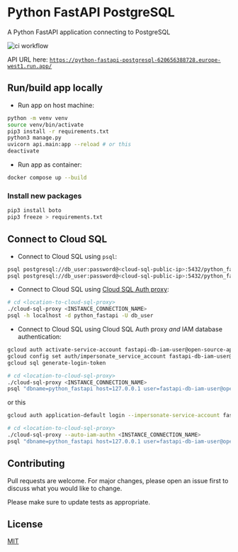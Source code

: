# Python FastAPI PostgreSQL

A Python FastAPI application connecting to PostgreSQL

![ci workflow](https://github.com/MatthewCYLau/python-fastapi-postgresql/actions/workflows/ci.yaml/badge.svg)

API URL here: [`https://python-fastapi-postgresql-620656388728.europe-west1.run.app/`](https://python-fastapi-postgresql-620656388728.europe-west1.run.app/)

## Run/build app locally

- Run app on host machine:

```bash
python -m venv venv
source venv/bin/activate
pip3 install -r requirements.txt
python3 manage.py
uvicorn api.main:app --reload # or this
deactivate
```

- Run app as container:

```bash
docker compose up --build
```

### Install new packages

```bash
pip3 install boto
pip3 freeze > requirements.txt
```

## Connect to Cloud SQL

- Connect to Cloud SQL using `psql`:

```bash
psql postgresql://db_user:password@<cloud-sql-public-ip>:5432/python_fastapi
psql postgresql://db_user:password@<cloud-sql-public-ip>:5432/python_fastapi -f sql/access.sql # grant access to service account
```

- Connect to Cloud SQL using [Cloud SQL Auth proxy](https://cloud.google.com/sql/docs/mysql/connect-instance-auth-proxy):

```bash
# cd <location-to-cloud-sql-proxy>
./cloud-sql-proxy <INSTANCE_CONNECTION_NAME>
psql -h localhost -d python_fastapi -U db_user
```

- Connect to Cloud SQL using Cloud SQL Auth proxy _and_ IAM database authentication:

```bash
gcloud auth activate-service-account fastapi-db-iam-user@open-source-apps-001.iam.gserviceaccount.com --key-file <service-account-json-file.json>
gcloud config set auth/impersonate_service_account fastapi-db-iam-user@open-source-apps-001.iam.gserviceaccount.com
gcloud sql generate-login-token

# cd <location-to-cloud-sql-proxy>
./cloud-sql-proxy <INSTANCE_CONNECTION_NAME>
psql "dbname=python_fastapi host=127.0.0.1 user=fastapi-db-iam-user@open-source-apps-001.iam password=<sql-access-token>"
```

or this

```bash
gcloud auth application-default login --impersonate-service-account fastapi-db-iam-user@open-source-apps-001.iam.gserviceaccount.com

# cd <location-to-cloud-sql-proxy>
./cloud-sql-proxy --auto-iam-authn <INSTANCE_CONNECTION_NAME>
psql "dbname=python_fastapi host=127.0.0.1 user=fastapi-db-iam-user@open-source-apps-001.iam"
```

## Contributing

Pull requests are welcome. For major changes, please open an issue first
to discuss what you would like to change.

Please make sure to update tests as appropriate.

## License

[MIT](https://choosealicense.com/licenses/mit/)
